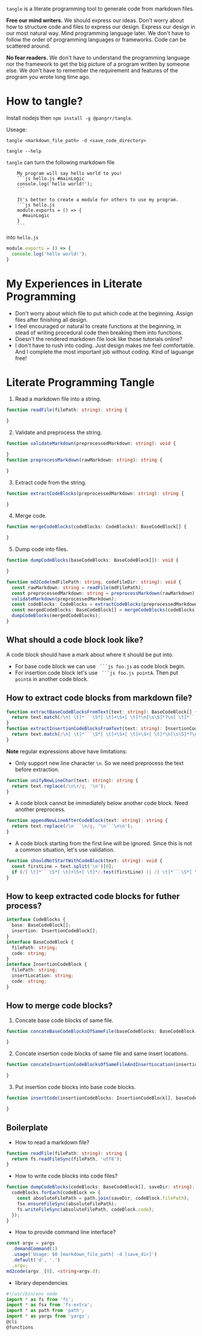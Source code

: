 `tangle` is a literate programming tool to generate code from markdown files.

**Free our mind writers.** We should express our ideas. Don't worry about how to structure code and files to express our design. Express our design in our most natural way. Mind programming language later. We don't have to follow the order of programming languages or frameworks. Code can be scattered around.

**No fear readers.** We don't have to understand the programming language nor the framework to get the big picture of a program written by someone else. We don't have to remember the requirement and features of the program you wrote long time ago.

# How to tangle?
Install nodejs then `npm install -g @pangrr/tangle`.

Useage:
```
tangle <markdown_file_path> -d <save_code_directory>
```
```
tangle --help
```
`tangle` can turn the following markdown file

        My program will say hello world to you!
        ```js hello.js #mainLogic
        console.log('hello world!');
        ```

        It's better to create a module for others to use my program.
        ```js hello.js
        module.exports = () => {
          #mainLogic
        }
        ```

into `hello.js`
```js
module.exports = () => {
  console.log('hello world!');
}
```


# My Experiences in Literate Programming
- Don't worry about which file to put which code at the beginning. Assign files after finishing all design.
- I feel encouraged or natural to create functions at the beginning, in stead of writing procedural code then breaking them into functions.
- Doesn't the rendered markdown file look like those tutorials online?
- I don't have to rush into coding. Just design makes me feel comfortable. And I complete the most important job without coding. Kind of laguange free!


# Literate Programming Tangle
1. Read a markdown file into a string.
```ts
function readFile(filePath: string): string {

}
```
2. Validate and preprocess the string.
```ts
function validateMarkdown(preprocessedMarkdown: string): void {

}
function preprocessMarkdown(rawMarkdown: string): string {

}
```
3. Extract code from the string.
```ts
function extractCodeBlocks(preprocessedMarkdown: string): string {

}
```
4. Merge code.
```ts
function mergeCodeBlocks(codeBlocks: CodeBlocks): BaseCodeBlock[] {

}
```
5. Dump code into files.
```ts
function dumpCodeBlocks(baseCodeBlocks: BaseCodeBlock[]): void {

}
```
```ts
function md2Code(mdFilePath: string, codeFileDir: string): void {
  const rawMarkdown: string = readFile(mdFilePath);
  const preprocessedMarkdown: string = preprocessMarkdown(rawMarkdown);
  validateMarkdown(preprocessedMarkdown);
  const codeBlocks: CodeBlocks = extractCodeBlocks(preprocessedMarkdown);
  const mergedCodeBlocks: BaseCodeBlock[] = mergeCodeBlocks(codeBlocks);
  dumpCodeBlocks(mergedCodeBlocks);
}
```
## What should a code block look like?
A code block should have a mark about where it should be put into.
- For base code block we can use ` ```js foo.js` as code block begin.
- For insertion code block let's use ` ```js foo.js pointA`. Then put `pointA` in another code block.

## How to extract code blocks from markdown file?
```ts
function extractBaseCodeBlocksFromText(text: string): BaseCodeBlock[] {
  return text.match(/\n[ \t]*```\S*[ \t]+\S+[ \t]*\n[\s\S]*?\n[ \t]*```[ \t]*\n/g) || [];
}
function extractInsertionCodeBlocksFromText(text: string): InsertionCodeBlock[] {
  return text.match(/\n[ \t]*```\S*[ \t]+\S+[ \t]+\S+[ \t]*\n[\s\S]*?\n[ \t]*```[ \t]*\n/g) || [];
}
```
**Note** regular expressions above have limitations:
- Only support new line character `\n`. So we need preprocess the text before extraction.
```ts
function unifyNewLineChar(text: string): string {
  return text.replace(/\n\r/g, '\n');
}
```         
- A code block cannot be immediately below another code block. Need another preprocess.
```ts
function appendNewLineAfterCodeBlock(text: string): string {
  return text.replace(/\n```\n/g, '\n```\n\n');
}
```
- A code block starting from the first line will be ignored. Since this is not a common situation, let's use validation.
```ts
function shouldNotStartWithCodeBlock(text: string): void {
  const firstLine = text.split('\n')[0];
  if (/[ \t]*```\S*[ \t]+\S+[ \t]*/.test(firstLine) || /[ \t]*```\S*[ \t]+\S+[ \t]+\S+[ \t]*/.test(firstLine)) throw 'markdown file should not start with a code block';
}
```
## How to keep extracted code blocks for futher process?
```ts
interface CodeBlocks {
  base: BaseCodeBlock[];
  insertion: InsertionCodeBlock[];
}
interface BaseCodeBlock {
  filePath: string;
  code: string;
}
interface InsertionCodeBlock {
  filePath: string;
  insertLocation: string;
  code: string;
}
```
## How to merge code blocks?
1. Concate base code blocks of same file.
```ts
function concateBaseCodeBlocksOfSameFile(baseCodeBlocks: BaseCodeBlock[]): BaseCodeBlock[] {

}
```
2. Concate insertion code blocks of same file and same insert locations.
```ts
function concateInsertionCodeBlocksOfSameFileAndInsertLocation(insertionCodeBlocks: InsertionCodeBlock[]): InsertionCodeBlock[] {

}
```
3. Put insertion code blocks into base code blocks.
```ts
function insertCode(insertionCodeBlocks: InsertionCodeBlock[], baseCodeBlocks: BaseCodeBlock[]): BaseCodeBlock[] {

}
```



## Boilerplate
- How to read a markdown file?
```ts
function readFile(filePath: string): string {
  return fs.readFileSync(filePath, 'utf8');
}
```
- How to write code blocks into code files?
```ts
function dumpCodeBlocks(codeBlocks: BaseCodeBlock[], saveDir: string): void {
  codeBlocks.forEach(codeBlock => {
    const absoluteFilePath = path.join(saveDir, codeBlock.filePath);
    fsx.ensureFileSync(absoluteFilePath);
    fs.writeFileSync(absoluteFilePath, codeBlock.code);
  });
} 
```
- How to provide command line interface?
```ts src/tangle.ts @cli
const argv = yargs
  .demandCommand(1)
  .usage('Usage: $0 [markdown_file_path] -d [save_dir]')
  .default('d', '.')
  .argv;
md2code(argv._[0], <string>argv.d);
```
- library dependencies
```ts src/tangle.ts
#!/usr/bin/env node
import * as fs from 'fs';
import * as fsx from 'fs-extra';
import * as path from 'path';
import * as yargs from 'yargs';
@cli
@functions
```
